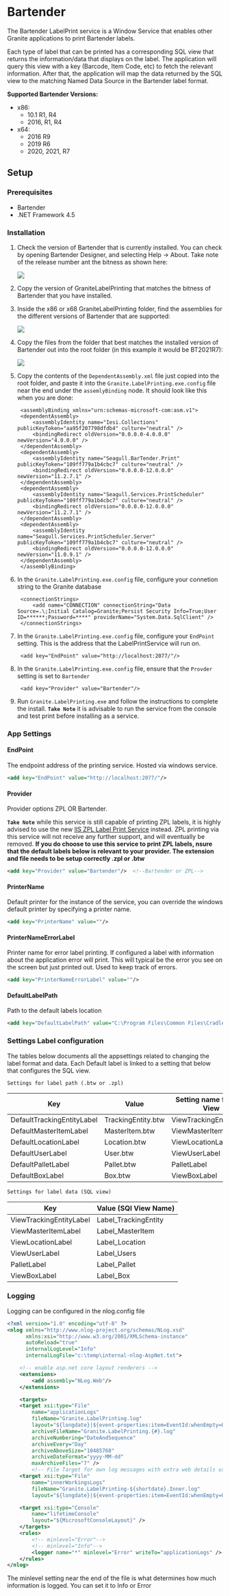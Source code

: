 # Bartender

The Bartender LabelPrint service is a Window Service that enables other Granite applications to print Bartender labels.

Each type of label that can be printed has a corresponding SQL view that returns the information/data that displays on the label.
The application will query this view with a key (Barcode, Item Code, etc) to fetch the relevant information.
After that, the application will map the data returned by the SQL view to the matching Named Data Source in the Bartender label format. 

**Supported Bartender Versions:**

- x86:
    - 10.1 R1, R4
    - 2016, R1, R4
- x64:
    - 2016 R9
    - 2019 R6
    - 2020, 2021, R7

## Setup

### Prerequisites

- Bartender
- .NET Framework 4.5

### Installation 
1. Check the version of Bartender that is currently installed. You can check by opening Bartender Designer, and selecting Help -> About. Take note of the release number ant the bitness as shown here:

    ![](bartender-img\about.png)

2. Copy the version of GraniteLabelPrinting that matches the bitness of Bartender that you have installed.

3. Inside the x86 or x68 GraniteLabelPrinting folder, find the assemblies for the different versions of Bartender that are supported:

    ![](bartender-img\providers.png)

4. Copy the files from the folder that best matches the installed version of Bartender out into the root folder (in this example it would be BT2021R7):

    ![](bartender-img\setup.png)

5. Copy the contents of the `DependentAssembly.xml` file just copied into the root folder, and paste it into the `Granite.LabelPrinting.exe.config` file near the end under the `assemlyBinding` node.
It should look like this when you are done:

        <assemblyBinding xmlns="urn:schemas-microsoft-com:asm.v1">
        <dependentAssembly>
            <assemblyIdentity name="Iesi.Collections" publicKeyToken="aa95f207798dfdb4" culture="neutral" />
            <bindingRedirect oldVersion="0.0.0.0-4.0.0.0" newVersion="4.0.0.0" />
        </dependentAssembly>
        <dependentAssembly>
            <assemblyIdentity name="Seagull.BarTender.Print" publicKeyToken="109ff779a1b4cbc7" culture="neutral" />
            <bindingRedirect oldVersion="0.0.0.0-12.0.0.0" newVersion="11.2.7.1" />
        </dependentAssembly>
        <dependentAssembly>
            <assemblyIdentity name="Seagull.Services.PrintScheduler" publicKeyToken="109ff779a1b4cbc7" culture="neutral" />
            <bindingRedirect oldVersion="0.0.0.0-12.0.0.0" newVersion="11.2.7.1" />
        </dependentAssembly>
        <dependentAssembly>
            <assemblyIdentity name="Seagull.Services.PrintScheduler.Server" publicKeyToken="109ff779a1b4cbc7" culture="neutral" />
            <bindingRedirect oldVersion="0.0.0.0-12.0.0.0" newVersion="11.0.9.1" />
        </dependentAssembly>
        </assemblyBinding>

6. In the `Granite.LabelPrinting.exe.config` file, configure your connetion string to the Granite database

        <connectionStrings>
            <add name="CONNECTION" connectionString="Data Source=.\;Initial Catalog=Granite;Persist Security Info=True;User ID=******;Password=****" providerName="System.Data.SqlClient" />
        </connectionStrings>

7. In the `Granite.LabelPrinting.exe.config` file, configure your `EndPoint` setting. This is the address that the LabelPrintService will run on.

        <add key="EndPoint" value="http://localhost:2077/"/>

8. In the `Granite.LabelPrinting.exe.config` file, ensure that the `Provder` setting is set to `Bartender`

        <add key="Provider" value="Bartender"/> 

9. Run `Granite.LabelPrinting.exe` and follow the instructions to complete the install. 
**`Take Note`** it is advisable to run the service from the console and test print before installing as a service.

### App Settings

#### EndPoint
The endpoint address of the printing service. Hosted via windows service.
``` xml
<add key="EndPoint" value="http://localhost:2077/"/>
```

#### Provider
Provider options ZPL OR Bartender. 

**`Take Note`** while this service is still capable of printing ZPL labels, it is highly advised to use the new [IIS ZPL Label Print Service](../zpl/manual.md) instead. 
ZPL printing via this service will not receive any further support, and will eventually be removed.
 **If you do choose to use this service to print ZPL labels, nsure that the default labels below is relevant to your provider. The extension and file needs to be setup correctly .zpl or .btw** 

``` xml
<add key="Provider" value="Bartender"/>  <!--Bartender or ZPL-->
```

#### PrinterName
Default printer for the instance of the service, you can override the windows default printer by specifying a printer name.
``` xml
<add key="PrinterName" value=""/>
```

#### PrinterNameErrorLabel
Printer name for error label printing. If configured a label with information about the application error will print. This will typical be the error you see on the screen but just printed out. Used to keep track of errors.
``` xml
<add key="PrinterNameErrorLabel" value=""/>
```

#### DefaultLabelPath
Path to the default labels location
``` xml
<add key="DefaultLabelPath" value="C:\Program Files\Common Files\Cradle Technology Services\Granite\Labels\"/>
```

### Settings Label configuration
The tables below documents all the appsettings related to changing the label format and data. 
Each Default label is linked to a setting that below that configures the SQL view.

`Settings for label path (.btw or .zpl)`

| Key | Value | Setting name for SQL View
| --- | --- |--- |
| DefaultTrackingEntityLabel | TrackingEntity.btw | ViewTrackingEntityLabel
| DefaultMasterItemLabel | MasterItem.btw | ViewMasterItemLabel
| DefaultLocationLabel | Location.btw | ViewLocationLabel
| DefaultUserLabel | User.btw | ViewUserLabel
| DefaultPalletLabel | Pallet.btw | PalletLabel
| DefaultBoxLabel | Box.btw | ViewBoxLabel

`Settings for label data (SQL view)`

| Key | Value (SQl View Name) 
| --- | --- |
| ViewTrackingEntityLabel | Label_TrackingEntity |
| ViewMasterItemLabel | Label_MasterItem |
| ViewLocationLabel | Label_Location |
| ViewUserLabel | Label_Users |
| PalletLabel | Label_Pallet |
| ViewBoxLabel | Label_Box |


### Logging

Logging can be configured in the nlog.config file

```xml
<?xml version="1.0" encoding="utf-8" ?>
<nlog xmlns="http://www.nlog-project.org/schemas/NLog.xsd"
      xmlns:xsi="http://www.w3.org/2001/XMLSchema-instance"
      autoReload="true"
      internalLogLevel="Info"
      internalLogFile="c:\temp\internal-nlog-AspNet.txt">

	<!-- enable asp.net core layout renderers -->
	<extensions>
		<add assembly="NLog.Web"/>
	</extensions>

	<targets>
	<target xsi:type="File"
		name="applicationLogs"
		fileName="Granite.LabelPrinting.log"
		layout="${longdate}|${event-properties:item=EventId:whenEmpty=0}|${level:uppercase=true}|${mdlc:userName}|${logger}|${message} ${exception:format=tostring}"
		archiveFileName="Granite.LabelPrinting.{#}.log"
		archiveNumbering="DateAndSequence"
		archiveEvery="Day"
		archiveAboveSize="10485760"
		archiveDateFormat="yyyy-MM-dd"
		maxArchiveFiles="7" />
		<!-- File Target for own log messages with extra web details using some ASP.NET core renderers -->
	<target xsi:type="File"
		name="innerWorkingsLogs"
		fileName="Granite.LabelPrinting-${shortdate}.Inner.log"
		layout="${longdate}|${event-properties:item=EventId:whenEmpty=0}|${level:uppercase=true}|${logger}|${mdlc:userName}|${message} ${exception:format=tostring}|url: ${aspnet-request-url}|action: ${aspnet-mvc-action}|${callsite}" />

	<target xsi:type="Console"
		name="lifetimeConsole"
		layout="${MicrosoftConsoleLayout}" />
	</targets>
	<rules>
		<!-- minlevel="Error"-->
		<!-- minlevel="Info"-->
		<logger name="*" minlevel="Error" writeTo="applicationLogs" />
	</rules>
</nlog>
```

The minlevel setting near the end of the file is what determines how much information is logged. You can set it to Info or Error
